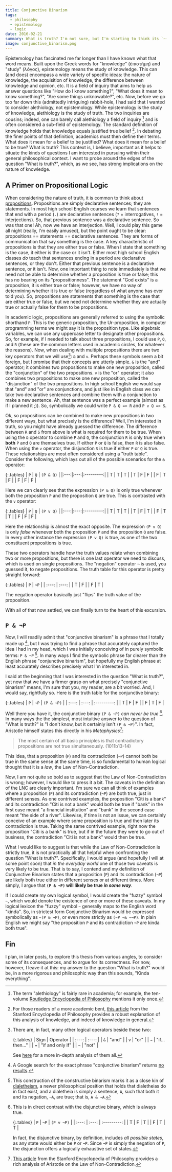 ```yaml
---
title: Conjunctive Binarism
tags:
  - philosophy
  - epistemology
  - logic
date: 2016-02-21
summary: What is truth? I'm not sure, but I'm starting to think its `~(P & ¬P)`. This post introduces what those symbols mean and how they represent my growing idea of Conjunctive Binarism, which is my theory of what truth is.
image: conjunctive_binarism.png
---
```


Epistemology has fascinated me far longer than I have known what that word means. Built upon the Greek words for "knowledge" (ἐπιστήμη) and "study" (λόγος), epistemology means the study of knowledge. This can (and does) encompass a wide variety of specific ideas: the nature of knowledge, the acquisition of knowledge, the difference between knowledge and opinion, etc. It is a field of inquiry that aims to help us answer questions like "How do I know something?", "What does it mean to know something?", "Are some things unknowable?", etc. Now, before we go too far down this (admittedly intriguing) rabbit-hole, I had said that I wanted to consider alethiology, not epistemology. While epistemology is the study of knowledge, alethiology is the study of truth. The two inquiries are cousins; indeed, one can barely call alethiology a field of inquiry [^1] and is often considered a sub-field of epistemology. The standard definition of knowledge holds that knowledge equals justified true belief [^2]. In debating the finer points of that definition, academics must then define their terms. What does it mean for a belief to be justified? What does it mean for a belief to be true? What is truth? This context is, I believe, important as it helps to situate the kinds of questions I am interested in pursuing within their general philosophical context. I want to probe around the edges of the question "What is truth?", which, as we see, has strong implications on the nature of knowledge.

## A Primer on Propositional Logic

When considering the nature of truth, it is common to think about [propositions](http://www.iep.utm.edu/prop-log/#H1). Propositions are simply declarative sentences; they are statements. In most high school English courses we learn that sentences that end with a period (`.`) are declarative sentences (`?` = interrogatives, `!` = interjections). So, that previous sentence was a declarative sentence. So was that one! Ah, now we have an interjection. Well, I could play this game all night (really, I'm easily amused), but the point ought to be clear: propositions == statements == declarative sentences. They are forms of communication that say something is the case. A key characteristic of propositions is that they are either true or false. When I state that something is the case, it either is the case or it isn't. Either most high school English classes _do_ teach that sentences ending in a period are declarative sentences, or they don't. Either that previous sentence is a declarative sentence, or it isn't. Now, one important thing to note immediately is that we need not be able to determine whether a proposition is true or false; this has no bearing on its "propositionness". The statement "God exists" is a proposition, it is either true or false; however, we have no way of determining whether it is true or false (regardless of what anyone has ever told you). So, propositions are statements that something is the case that are either true or false, but we need not determine whether they are actually true or actually false for them to be propositions.

In academic logic, propositions are generally referred to using the symbolic shorthand `P`. This is the generic proposition, the Ur-proposition, in computer programming terms we might say it is the proposition type. Like algebraic variables, we can use any uppercase letter to designate other propositions. So, for example, if I needed to talk about three propositions, I could use `P`, `Q`, and `R` (these are the common letters used in academic circles, for whatever the reasons). Now, when dealing with multiple propositions there are two key operators that we will use[^3]: `&` and `v`. Perhaps these symbols seem a bit foreign, but I promise that their concepts are utterly simple. `&` is the "and" operator; it combines two propositions to make one new proposition, called the "conjunction" of the two propositions. `v` is the "or" operator; it also combines two propositions to make one new proposition, called the "disjunction" of the two propositions. In high school English we would say that "and" and "or" are conjunctions, and just like in English class we can take two declarative sentences and combine them with a conjunction to make a new sentence. Ah, that sentence was a perfect example (almost as if I planned it ;)). So, symbolically we could write `P & Q => R` and `P v Q => S`.

Ok, so propositions can be combined to make new propositions in two different ways, but what precisely is the difference? Well, I'm interested in truth, so you might have already guessed the difference. The difference between `R` and `S` from above is what is required for them to be true. When using the `&` operator to combine `P` and `Q`, the conjunction `R` is only true when **both** `P` and `Q` are themselves true. If either `P` or `Q` is false, then `R` is also false. When using the `v` operator, the disjunction `S` is true if either `P` or `Q` is true. These relationships are most often considered using a "truth table". Consider the following, which lays out all of the possible scenarios for the `&` operator:

{:.tables}
| `P` | `Q` | `(P & Q)` |
|:---:|:---:|:---------:|
| T   | T   | T         |
| T   | F   | F         |
| F   | T   | F         |
| F   | F   | F         |

Here we can clearly see that the expression `(P & Q)` is only true whenever both the proposition `P` and the proposition `Q` are true. This is contrasted with the `v` operator:

{:.tables}
| `P` | `Q` | `(P v Q)` |
|:---:|:---:|:---------:|
| T   | T   | T         |
| T   | F   | T         |
| F   | T   | T         |
| F   | F   | F         |

Here the relationship is almost the exact opposite. The expression `(P v Q)` is only _false_ whenever both the proposition `P` and the proposition `Q` are false. In every other instance the expression `(P v Q)` is true, as one of the two constituent propositions is true.

These two operators handle how the truth values relate when combining two or more propositions, but there is one last operator we need to discuss, which is used on single propositions. The "negation" operator `¬` is used, you guessed it, to negate propositions. The truth table for this operator is pretty straight forward:

{:.tables}
| `P`   | `¬P`  |
| :---: | :---: |
| T     | F     |
| F     | T     |

The negation operator basically just "flips" the truth value of the proposition.

With all of that now settled, we can finally turn to the heart of this excursion.

## `P & ¬P`

Now, I will readily admit that "conjunctive binarism" is a phrase that I totally made up [^4], but I was trying to find a phrase that accurately captured the idea I had in my head, which I was initially conceiving of in purely symbolic terms: `P & ¬P` [^BB]. In many ways I find the symbolic phrase far clearer than the English phrase "conjunctive binarism", but hopefully my English phrase at least accurately describes precisely what I'm interested in.

I said at the beginning that I was interested in the question "What is truth?", yet now that we have a firmer grasp on what precisely "conjunctive binarism" means, I'm sure that you, my reader, are a bit worried. And, I would say, rightfully so. Here is the truth table for the conjunctive binary:

{:.tables}
| `P`   | `¬P`  | `(P & ¬P)`  |
| :---: | :---: | :---------: |
| T     | F     | F           |
| F     | T     | F           |

Well there you have it, the conjunctive binary `(P & ¬P)` _can never be true_ [^AA]. In many ways the the simplest, most intuitive answer to the question of "What is truth?" is "I don't know, but it certainly isn't `(P & ¬P)`". In fact, Aristotle himself states this directly in his _Metaphysics_[^5]:

>The most certain of all basic principles is that contradictory propositions are not true simultaneously. (1011b13-14)

This idea, that a proposition (`P`) and its contradiction (`¬P`) cannot both be true in the same sense at the same time, is so fundamental to human logical thought that it is a _law_, the Law of Non-Contradiction.

Now, I am not quite so bold as to suggest that the Law of Non-Contradiction is wrong; however, I would like to press it a bit. The caveats in the definition of the LNC are clearly important. I'm sure we can all think of examples where a proposition (`P`) and its contradiction (`¬P`) are both true, just in different senses. As one contrived examples, the proposition "Citi is a bank" and its contradiction "Citi is not a bank" would both be true if "bank" in the first case meant "a financial institution" and "bank" in the second case meant "the side of a river". Likewise, if time is not an issue, we can certainly conceive of an example where some proposition is true and then later its contradiction is true. Taking the same contrived example, right now the proposition "Citi is a bank" is true, but if in the future they were to go out of business, the contradiction "Citi is not a bank" would then be true.

What I would like to suggest is that while the Law of Non-Contradiction is strictly true, it is not practically all that helpful when confronting the question "What is truth?". Specifically, I would argue (and hopefully I will at some point soon) that _in the everyday world_ one of those two caveats is very likely to be true. That is to say, I contend and my definition of Conjunctive Binarism states that a proposition (`P`) and its contradiction (`¬P`) are likely both true either in different senses or at different times. More simply, I argue that **`(P & ¬P)` will likely be true _in some way_**.

If I could create my own logical symbol, I would create the "fuzzy" symbol `~`, which would denote the existence of one or more of these caveats. In my logical lexicon the "fuzzy" symbol `~` generally maps to the English word "kinda". So, in strictest form Conjunctive Binarism would be expressed symbolically as `~(P & ¬P)`, or even more strictly as `(~P ~& ~¬P)`. In plain English we might say "the proposition `P` and its contradiction `¬P` are kinda both true".

## Fin

I plan, in later posts, to explore this thesis from various angles, to consider some of its consequences, and to argue for its correctness. For now, however, I leave it at this: my answer to the question "What is truth?" would be, in a more rigorous and philosophic way than this sounds, "Kinda everything".

[^1]: The term "alethiology" is fairly rare in academia; for example, the ten-volume [Routledge Encyclopedia of Philosophy](https://en.wikipedia.org/wiki/Routledge_Encyclopedia_of_Philosophy) mentions it only once.
[^2]: For those readers of a more academic bent, [this article](http://plato.stanford.edu/entries/knowledge-analysis/#KnoJusTruBel) from the Stanford Encyclopedia of Philosophy provides a robust explanation of this analysis of knowledge, and indeed of knowledge in general.
[^3]:
    There are, in fact, many other logical operators beside these two:

    {:.tables}
    | Sign  | Operator         |
    | :---: | :---:            |
    | `&`   | "and"            |
    | `v`   | "or"             |
    | `→`   | "if... then..."  |
    | `↔`   | "if and only if" |
    | `¬`   | "not"            |

    See [here](http://www.iep.utm.edu/prop-log/#SH3a) for a more in-depth analysis of them all.

[^4]: A Google search for the exact phrase "conjunctive binarism" returns [no results](https://www.google.com/search?q=%22conjunctive+binarism%22).
[^5]: [This article](http://plato.stanford.edu/entries/aristotle-noncontradiction/) from the Stanford Encyclopedia of Philosophy provides a rich analysis of Aristotle on the Law of Non-Contradiction.
[^AA]:
    This is in direct contrast with the disjunctive binary, which is always true.

    {:.tables}
    | `P`   | `¬P`  | `(P v ¬P)`  |
    | :---: | :---: | :---------: |
    | T     | F     | T           |
    | F     | T     | T           |

    In fact, the disjunctive binary, by definition, includes _all possible states_, as any state would either be `P` or `¬P`. Since `¬P` is simply the negation of `P`, the disjunction offers a logically exhaustive set of states.

[^BB]: This construction of the constructive binarism marks it as a close kin of [dialetheism](http://plato.stanford.edu/entries/dialetheism/), a newer philosophical position that holds that dialetheias do in fact exist, and a dialetheia is simply a sentence, `A`, such that both it and its negation, `¬A`, are true; that is, `A & ¬A`.

